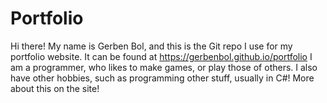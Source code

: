 # Portfolio

Hi there! My name is Gerben Bol, and this is the Git repo I use for my portfolio website. It can be found at https://gerbenbol.github.io/portfolio
I am a programmer, who likes to make games, or play those of others. I also have other hobbies, such as programming other stuff, usually in C#! More about this on the site!
